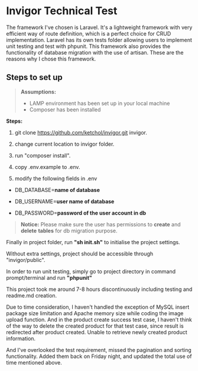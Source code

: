 # Invigor Technical Test

The framework I've chosen is Laravel. It's a lightweight framework with very efficient way of route definition, which is a perfect choice for CRUD implementation. Laravel has its own tests folder allowing users to implement unit testing and test with phpunit.
This framework also provides the functionality of database migration with the use of artisan. These are the reasons why I chose this framework.

## Steps to set up
> **Assumptions:**
> - LAMP environment has been set up in your local machine
> - Composer has been installed

**Steps:**

1. git clone https://github.com/ketchol/invigor.git invigor.

2. change current location to invigor folder.

3. run "composer install".

4. copy .env.example to .env.

5. modify the following fields in .env

- DB_DATABASE=**name of database**

- DB_USERNAME=**user name of database**

- DB_PASSWORD=**password of the user account in db**

> **Notice:** Please make sure the user has permissions to **create** and **delete** **tables** for db migration purpose.

Finally in project folder, run **"sh init.sh"** to initialise the project settings.

Without extra settings, project should be accessible through "invigor/public".

In order to run unit testing, simply go to project directory in command prompt/terminal and run **"phpunit"**

This project took me around 7-8 hours discontinuously including testing and readme.md creation.

Due to time consideration, I haven't handled the exception of MySQL insert package size limitation and Apache memory size while coding the image upload function. And in the product create success test case, I haven't think of the way to delete the created product for that test case, since result is redirected after product created. Unable to retrieve newly created product information.

And I've overlooked the test requirement, missed the pagination and sorting functionality. Added them back on Friday night, and updated the total use of time mentioned above.
